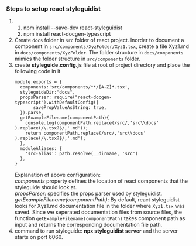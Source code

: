 ### Steps to setup react styleguidist
1.  1. npm install --save-dev react-styleguidist
    2. npm install react-docgen-typescript
2. Create ``docs`` folder in ``src`` folder of react project. Inorder to document a component in ``src/components/XyzFolder/Xyz1.tsx``, create a file Xyz1.md 
   in ``docs/components/XyzFolder``. The folder structure in ``docs/components`` mimics the folder structure in ``src/components`` folder.
3. create **styleguide.config.js** file at root of project directory and place the following code in it
   ```
   module.exports = {
     components:'src/components/**/[A-Z]*.tsx',
     styleguideDir:"docs",
     propsParser: require("react-docgen-typescript").withDefaultConfig({
          savePropValueAsString: true,
     }).parse,
     getExampleFilename(componentPath){
       console.log(componentPath.replace(/src/,'src\\docs' ).replace(/\.tsx?$/,'.md'));
       return componentPath.replace(/src/,'src\\docs' ).replace(/\.tsx?$/,'.md');
     },
     moduleAliases: {
       'src-alias': path.resolve(__dirname, 'src')
     },
   }
   ```
   Explanation of above configuration:  
  *components* property defines the location of react components that the styleguide should look at.  
  *propsParser*: specifies the props parser used by styleguidist.  
  *getExampleFilename(componentPath)*: By default, react styleguidist looks for Xyz1.md documentation file in the folder where ``Xyz1.tsx`` was saved.
   Since we seperated documentation files from source files, the function ``getExampleFilename(componentPath)`` takes component path as input and returns the corresponding documentation file path.
4. command to run styleguide: __npx styleguidist server__ and the server starts on port 6060.

  
